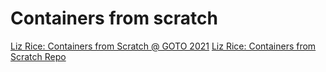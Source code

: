 # Containers from scratch

[Liz Rice: Containers from Scratch @ GOTO 2021](https://www.youtube.com/watch?v=8fi7uSYlOdc)
[Liz Rice: Containers from Scratch Repo](https://github.com/lizrice/containers-from-scratch)
